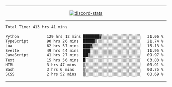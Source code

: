 <a href="https://www.github.com/ripavoid" target="_blank" rel="noreferrer">

-------

<div align='center'>
    <a href='https://discordapp.com/users/825178146797518881'>
        <img align='center' alt='discord-stats' src='https://api.discord-status.me/825178146797518881?nitro&boost=4&gradient=%231e0b1a%2C%23000000%2C%23000000%2C%23160316'></img>
    </a>
</div>

-------

<!--START_SECTION:waka-->

```txt
Total Time: 413 hrs 41 mins

Python            129 hrs 12 mins ███████▓░░░░░░░░░░░░░░░░░   31.06 %
TypeScript        90 hrs 26 mins  █████▒░░░░░░░░░░░░░░░░░░░   21.74 %
Lua               62 hrs 57 mins  ███▓░░░░░░░░░░░░░░░░░░░░░   15.13 %
Svelte            49 hrs 44 mins  ███░░░░░░░░░░░░░░░░░░░░░░   11.95 %
JavaScript        41 hrs 27 mins  ██▒░░░░░░░░░░░░░░░░░░░░░░   09.97 %
Text              15 hrs 56 mins  █░░░░░░░░░░░░░░░░░░░░░░░░   03.83 %
HTML              3 hrs 47 mins   ▒░░░░░░░░░░░░░░░░░░░░░░░░   00.91 %
Bash              3 hrs 6 mins    ▒░░░░░░░░░░░░░░░░░░░░░░░░   00.75 %
SCSS              2 hrs 52 mins   ▒░░░░░░░░░░░░░░░░░░░░░░░░   00.69 %
```

<!--END_SECTION:waka-->

-------
